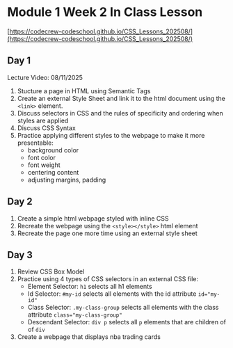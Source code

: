 # Module 1 Week 2 In Class Lesson

[https://codecrew-codeschool.github.io/CSS_Lessons_202508/](https://codecrew-codeschool.github.io/CSS_Lessons_202508/)

## Day 1

Lecture Video: 08/11/2025

1. Stucture a page in HTML using Semantic Tags
2. Create an external Style Sheet and link it to the html document using the `<link>` element.
3. Discuss selectors in CSS and the rules of specificity and ordering when styles are applied
4. Discuss CSS Syntax
5. Practice applying different styles to the webpage to make it more presentable:
    - background color
    - font color
    - font weight
    - centering content
    - adjusting margins, padding

## Day 2

1. Create a simple html webpage styled with inline CSS
2. Recreate the webpage using the `<style></style>` html element
3. Recreate the page one more time using an external style sheet

## Day 3

1. Review CSS Box Model
2. Practice using 4 types of CSS selectors in an external CSS file:
    - Element Selector: `h1` selects all h1 elements
    - Id Selector: `#my-id` selects all elements with the id attribute `id="my-id"`
    - Class Selector: `.my-class-group` selects all elements with the class attribute `class="my-class-group"`
    - Descendant Selector: `div p` selects all `p` elements that are children of of `div`
3. Create a webpage that displays nba trading cards
